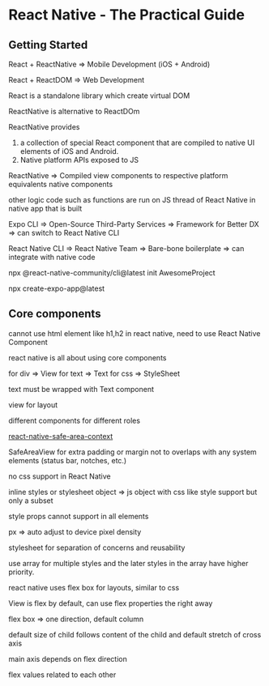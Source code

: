 # React Native - The Practical Guide

## Getting Started

React + ReactNative => Mobile Development (iOS + Android)

React + ReactDOM => Web Development

React is a standalone library which create virtual DOM

ReactNative is alternative to ReactDOm

ReactNative provides

1. a collection of special React component that are compiled to native UI elements of iOS and Android.
2. Native platform APIs exposed to JS

ReactNative => Compiled view components to respective platform equivalents native components

other logic code such as functions are run on JS thread of React Native in native app that is built

Expo CLI => Open-Source Third-Party Services => Framework for Better DX => can switch to React Native CLI

React Native CLI => React Native Team => Bare-bone boilerplate => can integrate with native code

npx @react-native-community/cli@latest init AwesomeProject

npx create-expo-app@latest

## Core components

cannot use html element like h1,h2 in react native, need to use React Native Component

react native is all about using core components

for div => View
for text => Text
for css => StyleSheet

text must be wrapped with Text component

view for layout

different components for different roles

[react-native-safe-area-context](https://appandflow.github.io/react-native-safe-area-context/)

SafeAreaView for extra padding or margin not to overlaps with any system elements (status bar, notches, etc.)

no css support in React Native

inline styles or stylesheet object => js object with css like style support but only a subset

style props cannot support in all elements

px => auto adjust to device pixel density

stylesheet for separation of concerns and reusability

use array for multiple styles and the later styles in the array have higher priority.

react native uses flex box for layouts, similar to css

View is flex by default, can use flex properties the right away

flex box => one direction, default column

default size of child follows content of the child and default stretch of cross axis

main axis depends on flex direction

flex values related to each other

